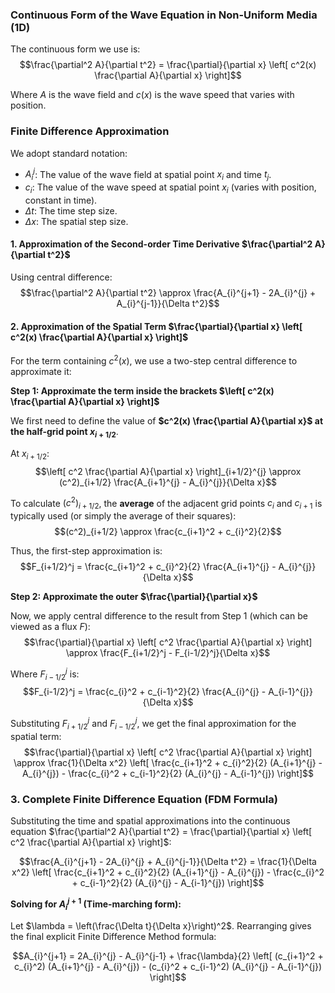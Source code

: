 ### Continuous Form of the Wave Equation in Non-Uniform Media (1D)

The continuous form we use is:
$$\frac{\partial^2 A}{\partial t^2} = \frac{\partial}{\partial x} \left[ c^2(x) \frac{\partial A}{\partial x} \right]$$

Where $A$ is the wave field and $c(x)$ is the wave speed that varies with position.

### Finite Difference Approximation

We adopt standard notation:

- $A_{i}^{j}$: The value of the wave field at spatial point $x_i$ and time $t_j$.
- $c_{i}$: The value of the wave speed at spatial point $x_i$ (varies with position, constant in time).
- $\Delta t$: The time step size.
- $\Delta x$: The spatial step size.

#### 1. Approximation of the Second-order Time Derivative $\frac{\partial^2 A}{\partial t^2}$

Using central difference:
$$\frac{\partial^2 A}{\partial t^2} \approx \frac{A_{i}^{j+1} - 2A_{i}^{j} + A_{i}^{j-1}}{\Delta t^2}$$

#### 2. Approximation of the Spatial Term $\frac{\partial}{\partial x} \left[ c^2(x) \frac{\partial A}{\partial x} \right]$

For the term containing $c^2(x)$, we use a two-step central difference to approximate it:

**Step 1: Approximate the term inside the brackets $\left[ c^2(x) \frac{\partial A}{\partial x} \right]$**

We first need to define the value of **$c^2(x) \frac{\partial A}{\partial x}$ at the half-grid point $x_{i+1/2}$**.

At $x_{i+1/2}$:
$$\left[ c^2 \frac{\partial A}{\partial x} \right]_{i+1/2}^{j} \approx (c^2)_{i+1/2} \frac{A_{i+1}^{j} - A_{i}^{j}}{\Delta x}$$

To calculate $(c^2)_{i+1/2}$, the **average** of the adjacent grid points $c_{i}$ and $c_{i+1}$ is typically used (or simply the average of their squares):
$$(c^2)_{i+1/2} \approx \frac{c_{i+1}^2 + c_{i}^2}{2}$$

Thus, the first-step approximation is:
$$F_{i+1/2}^j = \frac{c_{i+1}^2 + c_{i}^2}{2} \frac{A_{i+1}^{j} - A_{i}^{j}}{\Delta x}$$

**Step 2: Approximate the outer $\frac{\partial}{\partial x}$**

Now, we apply central difference to the result from Step 1 (which can be viewed as a flux $F$):
$$\frac{\partial}{\partial x} \left[ c^2 \frac{\partial A}{\partial x} \right] \approx \frac{F_{i+1/2}^j - F_{i-1/2}^j}{\Delta x}$$

Where $F_{i-1/2}^j$ is:
$$F_{i-1/2}^j = \frac{c_{i}^2 + c_{i-1}^2}{2} \frac{A_{i}^{j} - A_{i-1}^{j}}{\Delta x}$$

Substituting $F_{i+1/2}^j$ and $F_{i-1/2}^j$, we get the final approximation for the spatial term:
$$\frac{\partial}{\partial x} \left[ c^2 \frac{\partial A}{\partial x} \right] \approx \frac{1}{\Delta x^2} \left[ \frac{c_{i+1}^2 + c_{i}^2}{2} (A_{i+1}^{j} - A_{i}^{j}) - \frac{c_{i}^2 + c_{i-1}^2}{2} (A_{i}^{j} - A_{i-1}^{j}) \right]$$

### 3. Complete Finite Difference Equation (FDM Formula)

Substituting the time and spatial approximations into the continuous equation $\frac{\partial^2 A}{\partial t^2} = \frac{\partial}{\partial x} \left[ c^2 \frac{\partial A}{\partial x} \right]$:

$$\frac{A_{i}^{j+1} - 2A_{i}^{j} + A_{i}^{j-1}}{\Delta t^2} = \frac{1}{\Delta x^2} \left[ \frac{c_{i+1}^2 + c_{i}^2}{2} (A_{i+1}^{j} - A_{i}^{j}) - \frac{c_{i}^2 + c_{i-1}^2}{2} (A_{i}^{j} - A_{i-1}^{j}) \right]$$

**Solving for $A_{i}^{j+1}$ (Time-marching form):**

Let $\lambda = \left(\frac{\Delta t}{\Delta x}\right)^2$. Rearranging gives the final explicit Finite Difference Method formula:

$$A_{i}^{j+1} = 2A_{i}^{j} - A_{i}^{j-1} + \frac{\lambda}{2} \left[ (c_{i+1}^2 + c_{i}^2) (A_{i+1}^{j} - A_{i}^{j}) - (c_{i}^2 + c_{i-1}^2) (A_{i}^{j} - A_{i-1}^{j}) \right]$$
